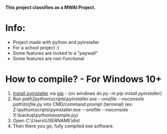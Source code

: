 **This project classifies as a MWAI Project.**

# Info:
- Project made with python and pyinstaller
- For a school project :)
- Some features are locked to a "paywall"
- Some features are non-functional

# How to compile? - For Windows 10+
1. [Install pyinstaller](https://pyinstaller.org/en/stable/installation.html) via [pip](https://packaging.python.org/tutorials/installing-packages/) - (on windows do *py -m pip install pyinstaller*)
2. Run *path2python\scripts\pyinstaller.exe --onefile --noconsole path\to\file.py* into CMD/command prompt (terminal) (ex: Z:\python\scripts\pyinstaller.exe --onefile --noconsole X:\backup\python\example.py)
3. Open *C:\Users\USERNAME\dist*
4. Then there you go, fully compiled exe software.

